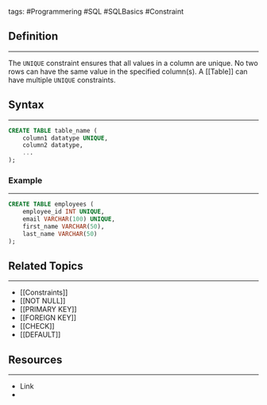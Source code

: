 tags: #Programmering #SQL #SQLBasics #Constraint

## Definition 
---
The `UNIQUE` constraint ensures that all values in a column are unique. 
No two rows can have the same value in the specified column(s).
A [[Table]] can have multiple `UNIQUE` constraints.
## Syntax
---
```sql
CREATE TABLE table_name (
    column1 datatype UNIQUE,
    column2 datatype,
    ...
);
```
### Example
---
```sql
CREATE TABLE employees (
    employee_id INT UNIQUE,
    email VARCHAR(100) UNIQUE,
    first_name VARCHAR(50),
    last_name VARCHAR(50)
);
```


## Related Topics
---
- [[Constraints]]
- [[NOT NULL]]
- [[PRIMARY KEY]]
- [[FOREIGN KEY]]
- [[CHECK]]
- [[DEFAULT]]

## Resources
---
- Link
- 